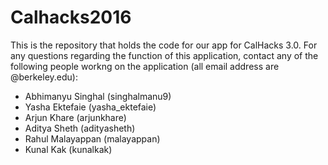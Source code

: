 # Calhacks2016
This is the repository that holds the code for our app for CalHacks 3.0. For any questions regarding the function of this application, contact any of the following people workng on the application (all email address are @berkeley.edu):
* Abhimanyu Singhal (singhalmanu9)
* Yasha Ektefaie (yasha_ektefaie)
* Arjun Khare (arjunkhare)
* Aditya Sheth (adityasheth)
* Rahul Malayappan (malayappan)
* Kunal Kak (kunalkak)
